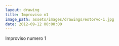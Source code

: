 ```yaml
---
layout: drawing
title: Improviso n1
image_path: assets/images/drawings/estorvo-1.jpg
date: 2012-09-12 00:00:00
---
```


Improviso numero 1